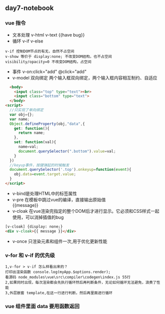 ## day7-notebook
### vue 指令
* 文本处理 v-html v-text {{have bug}}
* 循环 v-if v-else
```
v-if 控制DOM节点的有无，自然不占空间
v-show 等价于 display:none; 不改变DOM结构，也不占空间
visibility/opacity=0 不改变DOM结构，占空间
```
* 事件 v-on:click="add" @click="add"
* v-model 双向绑定 两个输入框双向绑定，两个输入框内容相互制约、自适应
```html
  <body>
    <input class="top" type="text"><br>
    <input class="bottom" type="text">
  </body>
<script>
  //只实现了单向绑定
  var obj={};
  var name;
  Object.defineProperty(obj,"data",{
    get: function(){
      return name;
    },
    set: function(val){
      name=val;
      document.querySelector(".bottom").value=val;
    }
  })
  //keyup事件，按键弹起的时候触发
  document.querySelector('.top').onkeyup=function(event){
    obj.data=event.target.value;
  }
</script>
```
* v-bind是处理HTML中的标签属性 <a v-bind:href="url"></a><a :href="url"></a>
* v-pre 在模板中跳过vue的编译，直接输出原始值 <div v-pre>{{message}}</div>
* v-cloak 在vue渲染完指定的整个DOM后才进行显示。它必须和CSS样式一起使用，可以消掉插值的bug
```html
[v-cloak] {display: none;}
<div v-cloak>{{ message }}</div>
```
* v-once 只渲染元素和组件一次,用于优化更新性能
### v-for 和 v-if 的优先级
```
1,v-for > v-if 怎么样看出来的？
打印出渲染函数 console.log(myApp.$options.render);
看源码 node_modules\vue\src\compiler\codegen\index.js 55行
2,如果同时出现，每次渲染都会先执行循环然后再判断条件，无论如何循环无法避免，浪费了性能
3,外层嵌套 template,在这一行进行判断，然后再里面进行循环
```
### vue 组件里面 data 要用函数返回